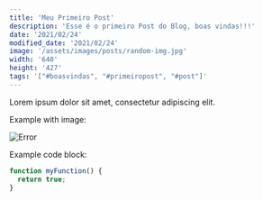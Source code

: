 ```yaml
---
title: 'Meu Primeiro Post'
description: 'Esse é o primeiro Post do Blog, boas vindas!!!'
date: '2021/02/24'
modified_date: '2021/02/24'
image: '/assets/images/posts/random-img.jpg'
width: '640'
height: '427'
tags: '["#boasvindas", "#primeiropost", "#post"]'
---
```

Lorem ipsum dolor sit amet, consectetur adipiscing elit.

Example with image:

![Error](@@baseUrl@@/assets/images/posts/error.png)

Example code block:

```js
function myFunction() {
  return true;
}
```
